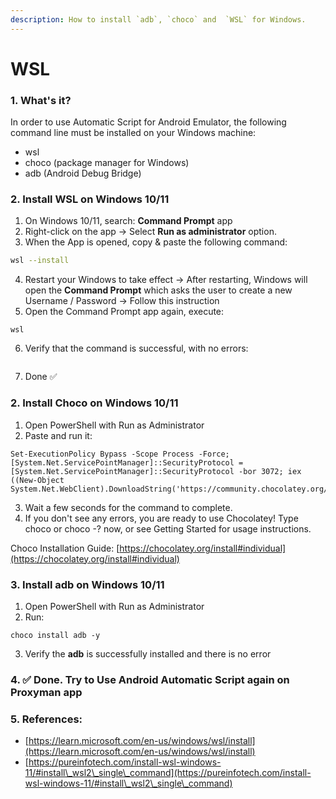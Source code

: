 ```yaml
---
description: How to install `adb`, `choco` and  `WSL` for Windows.
---
```


# WSL

### 1. What's it?

In order to use Automatic Script for Android Emulator, the following command line must be installed on your Windows machine:

* wsl
* choco (package manager for Windows)
* adb (Android Debug Bridge)

### 2. Install WSL on Windows 10/11

1. On Windows 10/11, search: **Command Prompt** app
2. Right-click on the app -> Select **Run as administrator** option.
3. When the App is opened, copy & paste the following command:

```bash
wsl --install
```

4. Restart your Windows to take effect -> After restarting, Windows will open the **Command Prompt** which asks the user to create a new Username / Password -> Follow this instruction
5. Open the Command Prompt app again, execute:

```
wsl
```

6. Verify that the command is successful, with no errors:

<figure><img src="../.gitbook/assets/CleanShot 2024-03-29 at 9 .43.29@2x.jpg" alt=""><figcaption></figcaption></figure>

7. Done ✅

### 2. Install **Choco** on Windows 10/11

1. Open PowerShell with Run as Administrator
2. Paste and run it:

```
Set-ExecutionPolicy Bypass -Scope Process -Force; [System.Net.ServicePointManager]::SecurityProtocol = [System.Net.ServicePointManager]::SecurityProtocol -bor 3072; iex ((New-Object System.Net.WebClient).DownloadString('https://community.chocolatey.org/install.ps1'))
```

3. Wait a few seconds for the command to complete.&#x20;
4. If you don't see any errors, you are ready to use Chocolatey! Type choco or choco -? now, or see Getting Started for usage instructions.

Choco Installation Guide: [https://chocolatey.org/install#individual](https://chocolatey.org/install#individual)

### 3. Install **adb** on Windows 10/11

1. Open PowerShell with Run as Administrator
2. Run:

```
choco install adb -y
```

3. Verify the **adb** is successfully installed and there is no error

### 4. ✅ Done. Try to Use Android Automatic Script again on Proxyman app



### 5. References:

* [https://learn.microsoft.com/en-us/windows/wsl/install](https://learn.microsoft.com/en-us/windows/wsl/install)
* [https://pureinfotech.com/install-wsl-windows-11/#install\_wsl2\_single\_command](https://pureinfotech.com/install-wsl-windows-11/#install\_wsl2\_single\_command)
